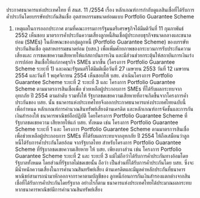 ประกาศธนาคารแห่งประเทศไทย
ที่ สนส. 11 /2554
เรื่อง หลักเกณฑ์การกํากับดูแลสินเชื่อที่ได้รับการค้ำประกันโดยบรรษัทประกันสินเชื่อ
อุตสาหกรรมขนาดย่อมแบบ Portfolio Guarantee Scheme
1. เหตุผลในการออกประกาศ
ตามที่คณะกรรมการรัฐมนตรีเศรษฐกิจได้มีมติวันที่ 11 กุมภาพันธ์ 2552 เห็นชอบ
มาตรการค้ำประกันความเสี่ยงลูกหนี้สินเชื่อผู้ประกอบธุรกิจขนาดกลางและขนาดย่อม (SMEs)
ในลักษณะของกลุ่มลูกหนี้ (Portfolio Guarantee Scheme) ของบรรษัทประกันสินเชื่อ
อุตสาหกรรมขนาดย่อม (บสย.) เพื่อเพิ่มศักยภาพของกระบวนการรับประกันความเสี่ยงและ
การชดเชยความเสียหายให้แก่สถาบันการเงิน และมีส่วนช่วยกระตุ้นให้สถาบันการเงินเร่งการปล่อย
สินเชื่อให้แก่ภาคธุรกิจ SMEs มากขึ้น (โครงการ Portfolio Guarantee Scheme ระยะที่ 1)
และคณะรัฐมนตรีได้มีมติเมื่อวันที่ 27 เมษายน 2553 วันที่ 12 เมษายน 2554 และวันที่
1 พฤศจิกายน 2554 เห็นชอบให้ บสย. ดำเนินโครงการ Portfolio Guarantee Scheme
ระยะที่ 2 ระยะที่ 3 และ โครงการ Portfolio Guarantee Scheme ตามมาตรการสินเชื่อเพื่อ
ช่วยเหลือผู้ประกอบการ SMEs ที่ได้รับผลกระทบจากอุทกภัย ปี 2554 ตามลำดับ รวมทั้งให้
รัฐบาลชดเชยความเสียหายที่อาจเกิดขึ้นจากโครงการค้ำประกันของ บสย. นั้น
ธนาคารแห่งประเทศไทยจึงออกประกาศธนาคารแห่งประเทศไทยฉบับนี้ เพื่อกําหนด
หลักเกณฑ์การคำนวณสินทรัพย์เสี่ยงด้านเครดิต และหลักเกณฑ์การจัดชั้นและการกันเงินสำรองให้
ธนาคารพาณิชย์ถือปฏิบัติ โดยโครงการ Portfolio Guarantee Scheme ที่รัฐบาลชดเชยความ
เสียหายให้แก่ บสย. ทั้งหมด เช่น โครงการ Portfolio Guarantee Scheme ระยะที่ 1 และ
โครงการ Portfolio Guarantee Scheme ตามมาตรการสินเชื่อเพื่อช่วยเหลือผู้ประกอบการ
SMEs ที่ได้รับผลกระทบจากอุทกภัย ปี 2554 ให้ถือเสมือนว่าลูกหนี้ได้รับการค้ำประกันโดยอ้อม
จากรัฐบาลไทย
สำหรับโครงการ Portfolio Guarantee Scheme ที่รัฐบาลชดเชยความเสียหาย
ให้ บสย. เพียงบางส่วน เช่น โครงการ Portfolio Guarantee Scheme ระยะที่ 2 และ ระยะที่ 3
แม้ไม่ถือว่าได้รับการค้ำประกันทางอ้อมโดยรัฐบาลทั้งหมด โดยส่วนที่รัฐบาลไม่ชดเชยนั้น ถือว่า
เป็นส่วนที่ได้รับการค้ำประกันโดย บสย. ซึ่งจะมีน้ำหนักความเสี่ยงในการคำนวณสินทรัพย์เสี่ยง
ด้านเครดิตและมีมูลค่าหลักประกันที่ธนาคารพาณิชย์สามารถนำมาหักออกจากราคาตามบัญชีของ
ลูกหนี้ก่อนการกันเงินสำรองแตกต่างจากสินเชื่อที่ได้รับการค้ำประกันโดยรัฐบาล อย่างไรก็ตาม
ธนาคารแห่งประเทศไทยได้ประมาณผลกระทบหากธนาคารพาณิชย์มีการคำนวณสินทรัพย์เสี่ยง
